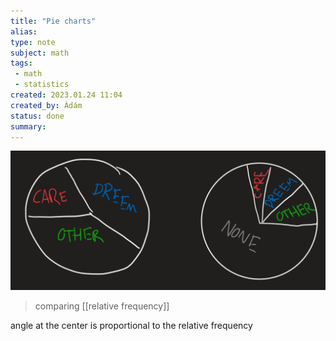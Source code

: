 ```yaml
---
title: "Pie charts"
alias: 
type: note
subject: math
tags:
 - math
 - statistics
created: 2023.01.24 11:04
created_by: Ádám
status: done 
summary: 
---
```

![](Pasted%20image%2020230124111431.png)
>comparing [[relative frequency]] 

angle at the center is proportional to the relative frequency 